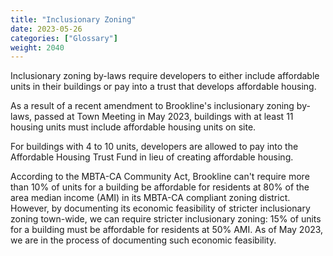 ```yaml
---
title: "Inclusionary Zoning"
date: 2023-05-26
categories: ["Glossary"]
weight: 2040
---
```

Inclusionary zoning by-laws require developers to either include affordable units in their buildings or pay into a trust that develops affordable housing.

As a result of a recent amendment to Brookline's inclusionary zoning by-laws, passed at Town Meeting in May 2023, buildings with at least 11 housing units must include affordable housing units on site. 

For buildings with 4 to 10 units, developers are allowed to pay into the Affordable Housing Trust Fund in lieu of creating affordable housing.

According to the MBTA-CA Community Act, Brookline can't require more than 10% of units for a building be affordable for residents at 80% of the area median income (AMI) in its MBTA-CA compliant zoning district. However, by documenting its economic feasibility of stricter inclusionary zoning town-wide, we can require stricter inclusionary zoning: 15% of units for a building must be affordable for residents at 50% AMI. As of May 2023, we are in the process of documenting such economic feasibility.

